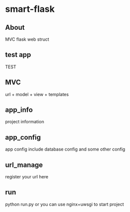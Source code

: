 # smart-flask
## About
MVC flask web struct

## test app
TEST

## MVC
url + model + view + templates

## app_info 
project information

## app_config
app config include database config and some other config

## url_manage
register your url here

## run
python run.py  or you can use nginx+uwsgi to start project
